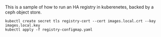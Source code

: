 This is a sample of how to run an HA registry in kuberenetes, backed by a ceph object store.

```
kubectl create secret tls registry-cert --cert images.local.crt --key images.local.key
kubectl apply -f registry-configmap.yaml
```
